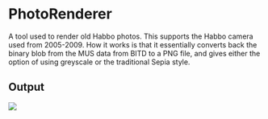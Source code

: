 # PhotoRenderer
A tool used to render old Habbo photos. This supports the Habbo camera used from 2005-2009. How it works is that it essentially converts back the binary blob from the MUS data from BITD to a PNG file, and gives either the option of using greyscale or the traditional Sepia style.

## Output

![](https://i.imgur.com/x0dLwN6.png)

